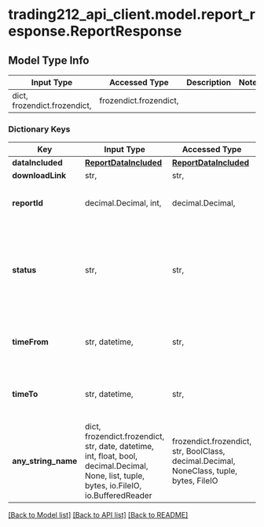 # trading212_api_client.model.report_response.ReportResponse

## Model Type Info
Input Type | Accessed Type | Description | Notes
------------ | ------------- | ------------- | -------------
dict, frozendict.frozendict,  | frozendict.frozendict,  |  | 

### Dictionary Keys
Key | Input Type | Accessed Type | Description | Notes
------------ | ------------- | ------------- | ------------- | -------------
**dataIncluded** | [**ReportDataIncluded**](ReportDataIncluded.md) | [**ReportDataIncluded**](ReportDataIncluded.md) |  | [optional] 
**downloadLink** | str,  | str,  |  | [optional] 
**reportId** | decimal.Decimal, int,  | decimal.Decimal,  |  | [optional] value must be a 64 bit integer
**status** | str,  | str,  |  | [optional] must be one of ["Queued", "Processing", "Running", "Canceled", "Failed", "Finished", ] 
**timeFrom** | str, datetime,  | str,  |  | [optional] value must conform to RFC-3339 date-time
**timeTo** | str, datetime,  | str,  |  | [optional] value must conform to RFC-3339 date-time
**any_string_name** | dict, frozendict.frozendict, str, date, datetime, int, float, bool, decimal.Decimal, None, list, tuple, bytes, io.FileIO, io.BufferedReader | frozendict.frozendict, str, BoolClass, decimal.Decimal, NoneClass, tuple, bytes, FileIO | any string name can be used but the value must be the correct type | [optional]

[[Back to Model list]](../../README.md#documentation-for-models) [[Back to API list]](../../README.md#documentation-for-api-endpoints) [[Back to README]](../../README.md)

